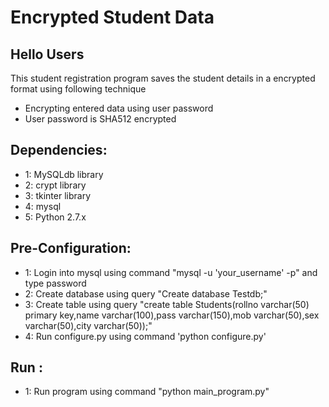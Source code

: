 
# Encrypted Student Data

## Hello Users

This student registration program saves the student details in a encrypted format using following technique
  
  * Encrypting entered data using user password
  * User password is SHA512 encrypted


## Dependencies:

  * 1: MySQLdb library
  * 2: crypt library
  * 3: tkinter library
  * 4: mysql
  * 5: Python 2.7.x

## Pre-Configuration:

  * 1: Login into mysql using command "mysql -u 'your_username' -p" and type password
  * 2: Create database using query "Create database Testdb;"
  * 3: Create table using query "create table Students(rollno varchar(50) primary key,name varchar(100),pass varchar(150),mob varchar(50),sex varchar(50),city varchar(50));"
  * 4: Run configure.py using command 'python configure.py'

## Run : 
  * 1: Run program using command "python main_program.py"
